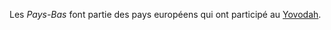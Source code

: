 <!-- TITLE: Pays-Bas -->
<!-- SUBTITLE: Présentation du Pays-Bas -->

Les *Pays-Bas* font partie des pays européens qui ont participé au [Yovodah](/terminologie/fon/yovodah).